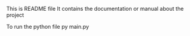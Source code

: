 This is README file
It contains the documentation or manual about the project

To run the python file
py main.py